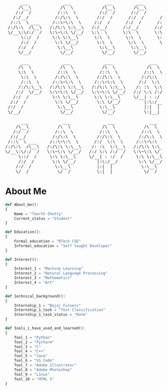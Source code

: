 <pre>
      ___             ___             ___         ___         ___     
     /\__\           /\  \           /\__\       /\__\       /\  \    
    /:/  /          /::\  \         /:/  /      /:/  /      /::\  \   
   /:/__/          /:/\:\  \       /:/  /      /:/  /      /:/\:\  \  
  /::\  \ ___     /::\~\:\  \     /:/  /      /:/  /      /:/  \:\  \ 
 /:/\:\  /\__\   /:/\:\ \:\__\   /:/__/      /:/__/      /:/__/ \:\__\
 \/__\:\/:/  /   \:\~\:\ \/__/   \:\  \      \:\  \      \:\  \ /:/  /
      \::/  /     \:\ \:\__\      \:\  \      \:\  \      \:\  /:/  / 
      /:/  /       \:\ \/__/       \:\  \      \:\  \      \:\/:/  /  
     /:/  /         \:\__\          \:\__\      \:\__\      \::/  /   
     \/__/           \/__/           \/__/       \/__/       \/__/    

      ___             ___             ___              ___            ___              ___
     /\  \           /\  \           /\  \            /\  \          /\  \            /\__\ 
     \:\  \         /::\  \         /::\  \          /::\  \         \:\  \          /:/  / 
      \:\  \       /:/\:\  \       /:/\:\  \        /:/\:\  \         \:\  \        /:/__/
      /::\  \     /::\~\:\  \     /::\~\:\  \      /:/  \:\  \        /::\  \      /::\  \ __
     /:/\:\__\   /:/\:\ \:\__\   /:/\:\ \:\__\    /: :\  \:\__\      /:/\:\__\    /:/\:\  /\__\
    /:/  \/__/   \:\~\:\ \/__/   \:\~\:\ \/__/   /:/ \:\ /:/  /     /:/  \/__/    \/__\:\/:/  /
   /:/  /         \:\ \:\__\      \:\ \:\__\     \/__| : :/  /     /:/  /              \::/  /
  /:/  /           \:\ \/__/       \:\ \/__/         |:\:/__/     /:/  /               /:/  /
 /:/  /             \:\__\          \:\__\           |:|  |      /:/  /               /:/  / 
 \/__/               \/__/           \/__/           \:|__|      \/__/                \/__/
    
      ___             ___              ___             ___      
    /\__\           /\  \            /\  \           /\  \
   /:/  /          /::\  \          /::\  \         /::\  \
  /:/__/          /:/\:\  \        /:/\:\  \       /:/\:\  \
 /::\  \ ___     /::\~\:\  \      /:/  \:\  \     /::\~\:\  \
/:/\:\  /\__\   /:/\:\ \:\__\    /: :\  \:\__\   /:/\:\ \:\__\
\/__\:\/:/  /   \:\~\:\ \/__/   /:/ \:\ /:/  /   \:\~\:\ \/__/
     \::/  /     \:\ \:\__\     \/__| : :/  /     \:\ \:\__\
     /:/  /       \:\ \/__/        |:\:/__/        \:\ \/__/
    /:/  /         \:\__\          |:|  |           \:\__\
    \/__/           \/__/          \:|__|            \/__/ 
</pre>
# About Me 
```Python
def About_me():
{ 
    Name = "Teerth Shetty"
    Current_status = "Student"
} 

def Education(): 
{ 
    Formal_education = "BTech CSE" 
    Informal_education = "Self taught Developer" 
}

def Interest():
{ 
    Interest_1 = "Machine Learning" 
    Interest_2 = "Natural Language Processing" 
    Interest_3 = "Mathematics" 
    Interest_4 = "Art" 
}

def Iechnical_background(): 
{ 
    Internship_1 = "Bajaj Finserv"
    Internship_1_task = "Text Classification"
    Internship_1_task_status = "Done"
} 

def Iools_i_have_used_and_learned(): 
{ 
    Tool_1 = "Python" 
    Tool_2 = "Pycharm" 
    Tool_3 = "C"
    Tool_4 = "C++" 
    Tool_5 = "Java" 
    Tool_6 = "VS Code" 
    Tool_7 = "Adobe Illustrator"
    Tool_8 = "Adobe Photoshop" 
    Tool_9 = "Linux"
    Tool_10 = "HTML 5"
}

```



<!--
about me(): <br>
{ <br>
&emsp;    name = "Teerth Shetty"<br>
&emsp;    current_status = "Student"<br>
} <br>

def education(): <br>
{ <br>
&emsp;    formal_education = "BTech CSE" <br>
&emsp;    informal_education_1 = "Self taught Developer and 
Designer" <br>
} <br>
<br>

def interest(): <br>
{ <br>
&emsp;    interest_1 = "Machine Learning" <br>
&emsp;    interest_2 = "Natural Language Processing" <br>
&emsp;    interest_3 = "Mathematics" <br>
&emsp;    interest_4 = "Art" <br>
}<br>

technical_background(): <br>
{ <br>
&emsp;    Internship_1 = "Bajaj Finserv" <br>
&emsp;    Internship_1_task = "Text Classification" <br>
&emsp;    Internship_1_task_status = "Done" <br>
} <br>

def tools_i_have_used_and_learned(): <br>
{ <br>
&emsp;    tool_1 = "Python" <br>
&emsp;    tool_2 = "Pycharm" <br>
&emsp;    tool_3 = "C" <br>
&emsp;    tool_4 = "C++" <br>
&emsp;    tool_5 = "Java" <br> 
&emsp;    tool_6 = "VS Code" <br>
&emsp;    tool_7 = "Adobe Illustrator" <br>
&emsp;    tool_8 = "Adobe Photoshop" <br> 
&emsp;    tool_9 = "Linux" <br>
&emsp;    tool_10 = "HTML 5" <br>
} <br>
-->










